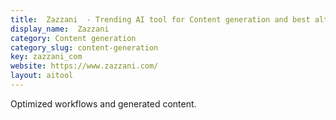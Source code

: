 ```yaml
---
title:  Zazzani  - Trending AI tool for Content generation and best alternatives
display_name:  Zazzani 
category: Content generation
category_slug: content-generation
key: zazzani_com
website: https://www.zazzani.com/
layout: aitool
---
```


Optimized workflows and generated content.
